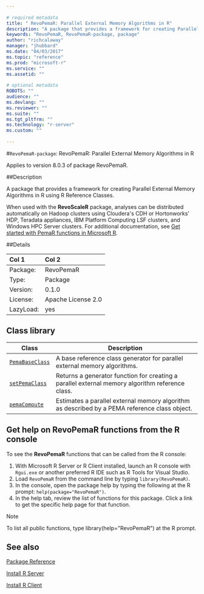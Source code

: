 ```yaml
--- 
 
# required metadata 
title: " RevoPemaR: Parallel External Memory Algorithms in R" 
description: "A package that provides a framework for creating Parallel External Memory Algorithms in R using R Reference Classes." 
keywords: "RevoPemaR, RevoPemaR-package, package" 
author: "richcalaway" 
manager: "jhubbard" 
ms.date: "04/03/2017" 
ms.topic: "reference" 
ms.prod: "microsoft-r" 
ms.service: "" 
ms.assetid: "" 
 
# optional metadata 
ROBOTS: "" 
audience: "" 
ms.devlang: "" 
ms.reviewer: "" 
ms.suite: "" 
ms.tgt_pltfrm: "" 
ms.technology: "r-server" 
ms.custom: "" 
 
--- 
```

 
 #`RevoPemaR-package`:  RevoPemaR: Parallel External Memory Algorithms in R 

 Applies to version 8.0.3 of package RevoPemaR.
 
 ##Description
 
A package that provides a framework for creating Parallel External Memory Algorithms in R using R Reference Classes.

When used with the **RevoScaleR** package, analyses can be distributed automatically on Hadoop clusters using Cloudera's CDH or Hortonworks' HDP, Teradata appliances, IBM Platform Computing LSF clusters, and Windows HPC Server clusters. For additional documentation, see [Get started with PemaR functions in Microsoft R](https://msdn.microsoft.com/microsoft-r/pemar-getting-started).

 
 ##Details
 
| Col  1 | Col  2 |
| :---| :--- |
|  Package:  |  RevoPemaR |
|  Type:  |  Package |
|  Version:  |  0.1.0 |
|  License:  |  Apache License 2.0 |
|  LazyLoad:  |  yes |

## Class library

|Class | Description |
|------|-------------|
|[`PemaBaseClass`](../r-reference/revopemar/pemabaseclass-class.md) |A base reference class generator for parallel external memory algorithms.|
|[`setPemaClass`](packagehelp/setPemaClass.md)|Returns a generator function for creating a parallel external memory algorithm reference class.|
|[`pemaCompute`](packagehelp/pemaCompute.md) |Estimates a parallel external memory algorithm as described by a PEMA reference class object. |

## Get help on RevoPemaR functions from the R console

To see the **RevoPemaR** functions that can be called from the R console:

1. With Microsoft R Server or R Client installed, launch an R console with `Rgui.exe` or another preferred R IDE such as R Tools for Visual Studio.
2. Load `RevoPemaR` from the command line by typing `library(RevoPemaR)`.
1. In the console, open the package help by typing the following at the R prompt: `help(package="RevoPemaR")`.
1. In the help tab, review the list of functions for this package. Click a link to get the specific help page for that function.
 
> [!NOTE]
> To list all public functions, type library(help="RevoPemaR") at the R prompt.
>

## See also

[Package Reference](~/package-reference.md)

[Install R Server](~/rserver.md)

[Install R Client](~/r-client.md)